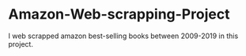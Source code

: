 # Amazon-Web-scrapping-Project
I web scrapped amazon best-selling books between 2009-2019 in this project.
